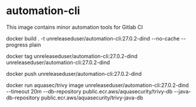 # automation-cli

This image contains minor automation tools for Gitlab CI

docker build . -t unreleaseduser/automation-cli:27.0.2-dind --no-cache --progress plain

docker tag unreleaseduser/automation-cli:27.0.2-dind unreleaseduser/automation-cli:27.0.2-dind

docker push unreleaseduser/automation-cli:27.0.2-dind

docker run aquasec/trivy image unreleaseduser/automation-cli:27.0.2-dind --timeout 20m --db-repository public.ecr.aws/aquasecurity/trivy-db --java-db-repository public.ecr.aws/aquasecurity/trivy-java-db

